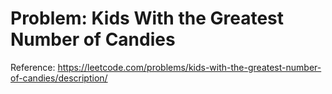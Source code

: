 # Problem: Kids With the Greatest Number of Candies

Reference: https://leetcode.com/problems/kids-with-the-greatest-number-of-candies/description/